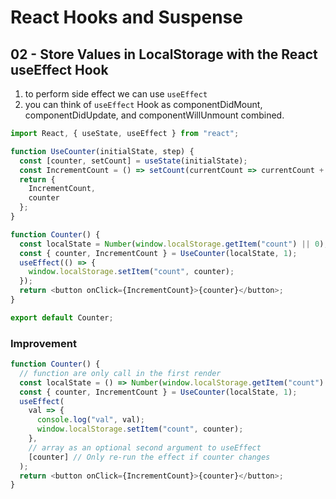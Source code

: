 # React Hooks and Suspense

## 02 - Store Values in LocalStorage with the React useEffect Hook

1. to perform side effect we can use `useEffect`
2. you can think of `useEffect` Hook as componentDidMount, componentDidUpdate, and componentWillUnmount combined.

```javascript
import React, { useState, useEffect } from "react";

function UseCounter(initialState, step) {
  const [counter, setCount] = useState(initialState);
  const IncrementCount = () => setCount(currentCount => currentCount + step);
  return {
    IncrementCount,
    counter
  };
}

function Counter() {
  const localState = Number(window.localStorage.getItem("count") || 0);
  const { counter, IncrementCount } = UseCounter(localState, 1);
  useEffect(() => {
    window.localStorage.setItem("count", counter);
  });
  return <button onClick={IncrementCount}>{counter}</button>;
}

export default Counter;
```

### Improvement

```javascript
function Counter() {
  // function are only call in the first render
  const localState = () => Number(window.localStorage.getItem("count") || 0);
  const { counter, IncrementCount } = UseCounter(localState, 1);
  useEffect(
    val => {
      console.log("val", val);
      window.localStorage.setItem("count", counter);
    },
    // array as an optional second argument to useEffect
    [counter] // Only re-run the effect if counter changes
  );
  return <button onClick={IncrementCount}>{counter}</button>;
}
```
